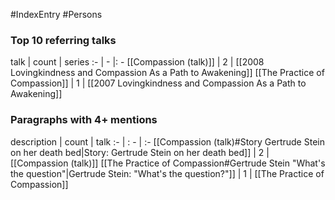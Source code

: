 #IndexEntry #Persons

### Top 10 referring talks
talk | count | series
:- | - |: -
[[Compassion (talk)]] | 2 | [[2008 Lovingkindness and Compassion As a Path to Awakening]]
[[The Practice of Compassion]] | 1 | [[2007 Lovingkindness and Compassion As a Path to Awakening]]

### Paragraphs with 4+ mentions
description | count | talk
:- | : - | :-
[[Compassion (talk)#Story Gertrude Stein on her death bed\|Story: Gertrude Stein on her death bed]] | 2 | [[Compassion (talk)]]
[[The Practice of Compassion#Gertrude Stein "What's the question"\|Gertrude Stein: "What's the question?"]] | 1 | [[The Practice of Compassion]]

